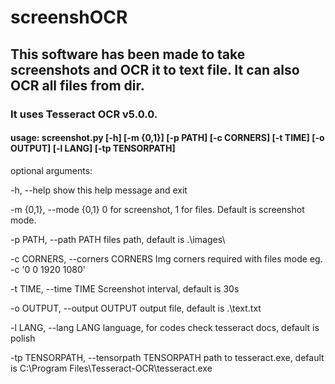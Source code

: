 # screenshOCR

## This software has been made to take screenshots and OCR it to text file. It can also OCR all files from dir.

### It uses Tesseract OCR v5.0.0.

#### usage: screenshot.py [-h] [-m {0,1}] [-p PATH] [-c CORNERS] [-t TIME] [-o OUTPUT] [-l LANG] [-tp TENSORPATH]

optional arguments:

  -h, --help            show this help message and exit
  
  -m {0,1}, --mode {0,1}
                        0 for screenshot, 1 for files. Default is screenshot mode.
                        
  -p PATH, --path PATH  files path, default is .\images\
  
  -c CORNERS, --corners CORNERS
                        Img corners required with files mode eg. -c '0 0 1920 1080'
                        
  -t TIME, --time TIME  Screenshot interval, default is 30s
  
  -o OUTPUT, --output OUTPUT
                        output file, default is .\text.txt
                        
  -l LANG, --lang LANG  language, for codes check tesseract docs, default is polish
  
  -tp TENSORPATH, --tensorpath TENSORPATH
                        path to tesseract.exe, default is C:\Program Files\Tesseract-OCR\tesseract.exe
